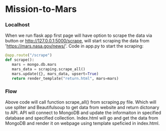 # Mission-to-Mars


### Localhost
When we run flask app first page will have option to scrape the data via button or http://127.0.0.1:5000/scrape, will start scraping the data from 'https://mars.nasa.gov/news/'. Code in app.py to start the scraping:
```python
@app.route("/scrape")
def scrape():
   mars = mongo.db.mars
   mars_data = scraping.scrape_all()
   mars.update({}, mars_data, upsert=True)
   return render_template("return.html", mars=mars)
```
### Flow
Above code will call function scrape_all() from scraping.py file. Which will use spliter and Beautifulsoup to get data from website and return dictonary to API. API will connect to MongoDB and update the informaiton in specified database and specified collection. Index.html will go and get the data from MongoDB and render it on webpage using template speficied in index.html.


